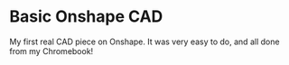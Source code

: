 # Basic Onshape CAD
My first real CAD piece on Onshape. It was very easy to do, and all done from my Chromebook!
